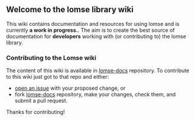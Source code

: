 ## Welcome to the lomse library wiki

This wiki contains documentation and resources for using lomse and is currently **a work in progress.**. The aim is to create the best source of documentation for **developers** working with (or contributing to) the lomse library.


### Contributing to the Lomse wiki

The content of this wiki is available in [lomse-docs](https://github.com/lenmus/lomse-docs) repository. To contribute to this wiki just got to that repo and either:
- [open an issue](https://github.com/lenmus/lomse-docs/issues) with your proposed change, or
- fork [lomse-docs](https://github.com/lenmus/lomse-docs/fork) repository, make your changes, check them, and submit a pull request.

Thanks for contributing!

<!--
If you would like to contribute to this wiki, see [[Contributing to this wiki]]. 

A list of articles is available in the sidebar. 

This wiki is the main source of documentation for **developers** working with (or contributing to) the lomse library. If this is your first time hearing about lomse, we recommend starting with the [lomse website][website].

## Quick navigation

| About lomse             | Project & Community              | Setup Guide          | Technical Documentation                  |
|----------------------------|---------------------------------|-------------------------------|---------------------------|
| [[/images/help.png]] | [[/images/users.png]] | [[/images/tools.png]] | [[/images/database.png]] |
| [[About lomse|lomse-overview]] | [[Project & Community|lomse-project-and-community]]       | [[Setup Guide|Setting-up-lomse]] | [[Technical Documentation|lomse-technical-documentation]]|
| Introducing lomse - why we built it and what it does | About the open-source project, our community and how to contribute | A step-by-step guide to running lomse | Detailed technical documentation on lomse and its six sub-systems |

-->
